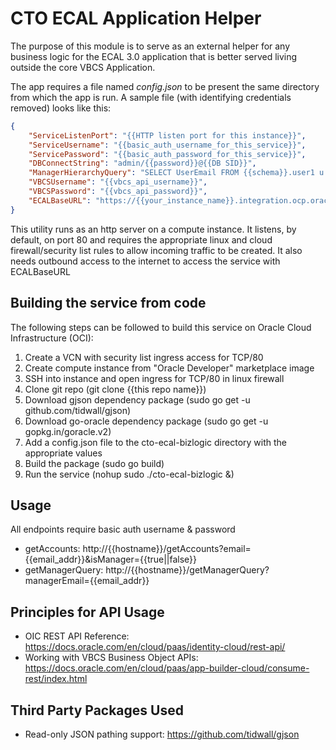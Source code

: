 # CTO ECAL Application Helper
The purpose of this module is to serve as an external helper for any business logic for the ECAL 3.0 application that is better served living outside the core VBCS Application.

The app requires a file named *config.json* to be present the same directory from which the app is run.  A sample file (with identifying credentials removed) looks like this:

```json
{
    "ServiceListenPort": "{{HTTP listen port for this instance}}",
    "ServiceUsername": "{{basic_auth_username_for_this_service}}",
    "ServicePassword": "{{basic_auth_password_for_this_service}}",
    "DBConnectString": "admin/{{password}}@{{DB SID}}",
    "ManagerHierarchyQuery": "SELECT UserEmail FROM {{schema}}.user1 u INNER JOIN {{schema}}.roletype rt ON u.rolename = rt.id WHERE rt.rolename = 'Manager' START WITH useremail = :1 CONNECT BY PRIOR useremail = manager",
    "VBCSUsername": "{{vbcs_api_username}}",
    "VBCSPassword": "{{vbcs_api_password}}",
    "ECALBaseURL": "https://{{your_instance_name}}.integration.ocp.oraclecloud.com/ic/builder/design/ECAL/1.0/resources/data/",
}
```

This utility runs as an http server on a compute instance.  It listens, by default, on port 80 and requires the appropriate linux and cloud firewall/security list rules to allow incoming traffic to be created.  It also needs outbound access to the internet to access the service with ECALBaseURL

## Building the service from code
The following steps can be followed to build this service on Oracle Cloud Infrastructure (OCI):
1. Create a VCN with security list ingress access for TCP/80
2. Create compute instance from "Oracle Developer" marketplace image
3. SSH into instance and open ingress for TCP/80 in linux firewall
4. Clone git repo (git clone {{this repo name}})
5. Download gjson dependency package (sudo go get -u github.com/tidwall/gjson)
6. Download go-oracle dependency package (sudo go get -u gopkg.in/goracle.v2)
7. Add a config.json file to the cto-ecal-bizlogic directory with the appropriate values
8. Build the package (sudo go build)
9. Run the service (nohup sudo ./cto-ecal-bizlogic &)

## Usage
All endpoints require basic auth username & password

* getAccounts:  http://{{hostname}}/getAccounts?email={{email_addr}}&isManager={{true||false}}
* getManagerQuery:  http://{{hostname}}/getManagerQuery?managerEmail={{email_addr}}


## Principles for API Usage
* OIC REST API Reference:  https://docs.oracle.com/en/cloud/paas/identity-cloud/rest-api/
* Working with VBCS Business Object APIs:  https://docs.oracle.com/en/cloud/paas/app-builder-cloud/consume-rest/index.html

## Third Party Packages Used

 * Read-only JSON pathing support:  https://github.com/tidwall/gjson